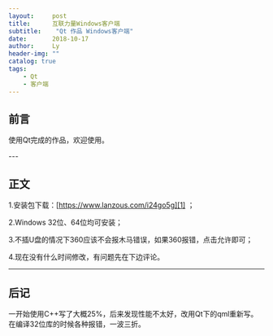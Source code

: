 ```yaml
---
layout:     post
title:      互联力量Windows客户端
subtitle:    "Qt 作品 Windows客户端"
date:       2018-10-17
author:     Ly
header-img: ""
catalog: true
tags:
    - Qt
    - 客户端
---
```


## 前言

使用Qt完成的作品，欢迎使用。

<p id = "build"></p>
---

## 正文

1.安装包下载：[https://www.lanzous.com/i24go5g][1] ；

2.Windows 32位、64位均可安装；

3.不插U盘的情况下360应该不会报木马错误，如果360报错，点击允许即可；

4.现在没有什么时间修改，有问题先在下边评论。

---

## 后记

一开始使用C++写了大概25%，后来发现性能不太好，改用Qt下的qml重新写。在编译32位库的时候各种报错，一波三折。

[1]:	https://www.lanzous.com/i24go5g

